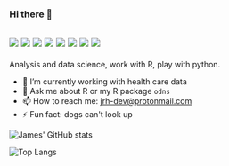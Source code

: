 ### Hi there 👋

![](https://img.shields.io/badge/-Linux-FCC624?logo=Linux&logoColor=white&style=flat)
![](https://img.shields.io/badge/-Pop!_OS-48B9C7?logo=Pop!_OS&logoColor=white&style=flat)
![](https://img.shields.io/badge/-R-276DC3?logo=R&logoColor=white&style=flat)
![](https://img.shields.io/badge/-Python-3776AB?logo=Python&logoColor=white&style=flat)
![](https://img.shields.io/badge/-PostgreSQL-4169E1?logo=PostgreSQL&logoColor=white&style=flat)
![](https://img.shields.io/badge/-vscode-007ACC?logo=Visual%20Studio%20Code&logoColor=white&style=flat)
![](https://img.shields.io/badge/-RStudio-007ACC?logo=RStudio&logoColor=white&style=flat)
[![](https://img.shields.io/badge/-Spotify-1DB954?logo=Spotify&logoColor=white&style=flat)](https://open.spotify.com/user/31xabugm27xkm377cjtip3e6dtsq)
---
Analysis and data science, work with R, play with python. 

- 🔭 I’m currently working with health care data
- 💬 Ask me about R or my R package `odns`
- 📫 How to reach me: jrh-dev@protonmail.com
- ⚡ Fun fact: dogs can't look up

![James' GitHub stats](https://github-readme-stats.vercel.app/api?username=jrh-dev&show_icons=true&theme=radical)

![Top Langs](https://github-readme-stats.vercel.app/api/top-langs/?username=jrh-dev&theme=radical)
